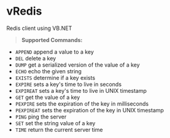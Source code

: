 # vRedis
Redis client using VB.NET
> **Supported Commands:**

* ```APPEND``` append a value to a key
* ```DEL``` delete a key
* ```DUMP```  get a serialized version of the value of a key
* ```ECHO``` echo the given string
* ```EXISTS``` determine if a key exists
* ```EXPIRE``` sets a key's time to live in seconds
* ```EXPIREAT``` sets a key's time to live in UNIX timestamp
* ```GET``` get the value of a key
* ```PEXPIRE``` sets the expiration of the key in milliseconds
* ```PEXPIREAT``` sets the expiration of the key in UNIX timestamp
* ```PING``` ping the server
* ```SET``` set the string value of a key
* ```TIME``` return the current server time
